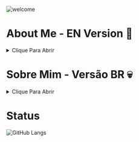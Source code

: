![welcome](https://github.com/GaryLickt/GaryLickt/assets/70419113/be3bdc77-6c6e-4e7c-886b-8f305c325661)
# About Me - EN Version 👀
<details>
<summary>Clique Para Abrir</summary>
- My name is Gabriel</br>
- I am currently 17 years old</br> 
- I study at the Universidade Católica de Pernambuco 💵</br>
- And I'm brazilian 😲</br>
- I'm studying computer science, currently in the 1st period 🖥</br>
- And I plan to use github to store and document my codes made during this time at university 🤓</br>
</details>

# Sobre Mim - Versão BR 💀

<details>
<summary>Clique Para Abrir</summary>
- Meu nome é Gabriel</br>
- Atualmente possuo 17 anos</br>
- Estou estudando na Universidade Católica de Pernambuco 💵</br>
- E sou brasileiro 😲</br>
- Estou estudando Ciencias da Computação, e atualmente estou no 1º periodo 🖥</br>
- E planejo usar o github para guardar e documentar meus codigos feitos durante esse tempo na universidade 🤓</br>
</details>

# Status
![GitHub Langs](https://github-readme-stats.vercel.app/api/top-langs/?username=Garylickt&layout=compact&theme=blue-green)

